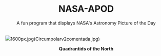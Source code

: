 <div align="center">
  <h1>
    NASA-APOD
  </h1>
</div>
  
<div align="center">
  A fun program that displays NASA's Astronomy Picture of the Day
</div>

<br>

![](https://apod.nasa.gov/apod/image/2401/2024_quadrantids_240104_med_bsyeom.jpg)1600px.jpg)Circumpolarv2comentada.jpg)

<p align = "center">
  <b>Quadrantids of the North</b>
</p>
